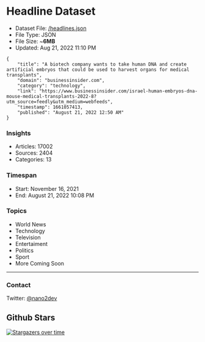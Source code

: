 # Headline Dataset

- Dataset File: [/headlines.json](https://raw.githubusercontent.com/fwd/news/master/headlines.json) 
- File Type: JSON
- File Size: ~**6MB**
- Updated: Aug 21, 2022 11:10 PM

```
{
    "title": "A biotech company wants to take human DNA and create artificial embryos that could be used to harvest organs for medical transplants",
    "domain": "businessinsider.com",
    "category": "technology",
    "link": "https://www.businessinsider.com/israel-human-embryos-dna-mouse-medical-transplants-2022-8?utm_source=feedly&utm_medium=webfeeds",
    "timestamp": 1661057413,
    "published": "August 21, 2022 12:50 AM"
}
```

### Insights

- Articles: 17002
- Sources: 2404
- Categories: 13

### Timespan

- Start: November 16, 2021
- End: August 21, 2022 10:08 PM

### Topics

- World News
- Technology
- Television
- Entertaiment
- Politics
- Sport
- More Coming Soon

---

### Contact 

Twitter: [@nano2dev](https://twitter.com/nano2dev)

## Github Stars

[![Stargazers over time](https://starchart.cc/fwd/news.svg)](https://starchart.cc/fwd/news)
	